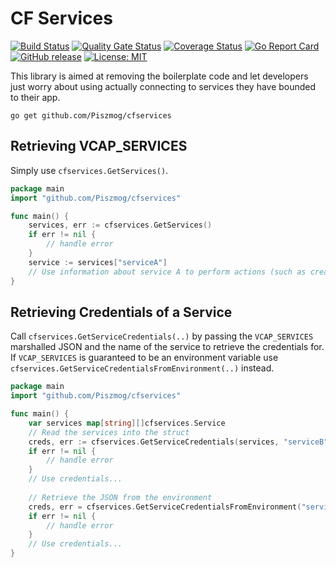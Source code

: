 # CF Services
[![Build Status](https://github.com/Piszmog/cfservices/workflows/Go/badge.svg)](https://github.com/Piszmog/cfservices/workflows/Go/badge.svg)
[![Quality Gate Status](https://sonarcloud.io/api/project_badges/measure?project=Piszmog_cfservices&metric=alert_status)](https://sonarcloud.io/dashboard?id=Piszmog_cfservices)
[![Coverage Status](https://coveralls.io/repos/github/Piszmog/cfservices/badge.svg?branch=develop)](https://coveralls.io/github/Piszmog/cfservices?branch=develop)
[![Go Report Card](https://goreportcard.com/badge/github.com/Piszmog/cfservices)](https://goreportcard.com/report/github.com/Piszmog/cfservices)
[![GitHub release](https://img.shields.io/github/release/Piszmog/cfservices.svg)](https://github.com/Piszmog/cfservices/releases/latest)
[![License: MIT](https://img.shields.io/badge/License-MIT-yellow.svg)](https://opensource.org/licenses/MIT)

This library is aimed at removing the boilerplate code and let developers just worry about using actually connecting to 
services they have bounded to their app.

`go get github.com/Piszmog/cfservices`

## Retrieving VCAP_SERVICES
Simply use `cfservices.GetServices()`.

```go
package main
import "github.com/Piszmog/cfservices"

func main() {
	services, err := cfservices.GetServices()
	if err != nil {
		// handle error
	}
	service := services["serviceA"]
	// Use information about service A to perform actions (such as creating an OAuth2 Client)
}
```

## Retrieving Credentials of a Service
Call `cfservices.GetServiceCredentials(..)` by passing the `VCAP_SERVICES` marshalled JSON and the name of the service to retrieve the 
credentials for. If `VCAP_SERVICES` is guaranteed to be an environment variable use `cfservices.GetServiceCredentialsFromEnvironment(..)` 
instead.

```go
package main
import "github.com/Piszmog/cfservices"

func main() {
	var services map[string][]cfservices.Service
	// Read the services into the struct
	creds, err := cfservices.GetServiceCredentials(services, "serviceB")
	if err != nil {
		// handle error
	}
	// Use credentials...
	
	// Retrieve the JSON from the environment
	creds, err = cfservices.GetServiceCredentialsFromEnvironment("serviceB")
	if err != nil {
		// handle error
	}
	// Use credentials...
}
```